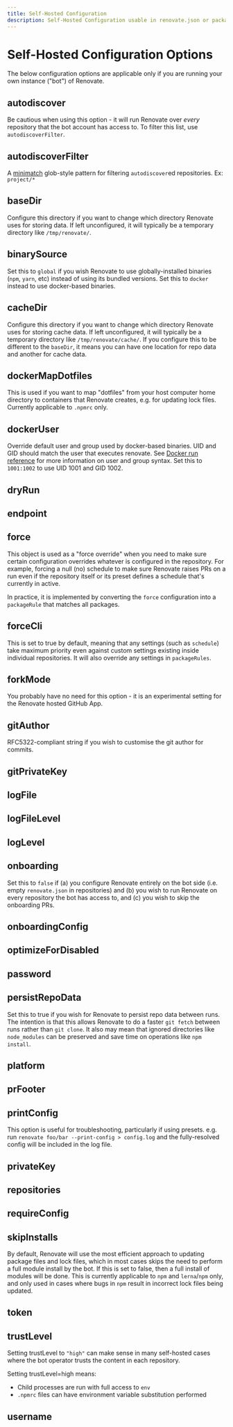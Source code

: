 ```yaml
---
title: Self-Hosted Configuration
description: Self-Hosted Configuration usable in renovate.json or package.json
---
```


# Self-Hosted Configuration Options

The below configuration options are applicable only if you are running your own instance ("bot") of Renovate.

## autodiscover

Be cautious when using this option - it will run Renovate over _every_ repository that the bot account has access to. To filter this list, use `autodiscoverFilter`.

## autodiscoverFilter

A [minimatch](https://www.npmjs.com/package/minimatch) glob-style pattern for filtering `autodiscover`ed repositories. Ex: `project/*`

## baseDir

Configure this directory if you want to change which directory Renovate uses for storing data. If left unconfigured, it will typically be a temporary directory like `/tmp/renovate/`.

## binarySource

Set this to `global` if you wish Renovate to use globally-installed binaries (`npm`, `yarn`, etc) instead of using its bundled versions.
Set this to `docker` instead to use docker-based binaries.

## cacheDir

Configure this directory if you want to change which directory Renovate uses for storing cache data. If left unconfigured, it will typically be a temporary directory like `/tmp/renovate/cache/`. If you configure this to be different to the `baseDir`, it means you can have one location for repo data and another for cache data.

## dockerMapDotfiles

This is used if you want to map "dotfiles" from your host computer home directory to containers that Renovate creates, e.g. for updating lock files. Currently applicable to `.npmrc` only.

## dockerUser

Override default user and group used by docker-based binaries. UID and GID should match the user that executes renovate. See [Docker run reference](https://docs.docker.com/engine/reference/run/#user) for more information on user and group syntax.
Set this to `1001:1002` to use UID 1001 and GID 1002.

## dryRun

## endpoint

## force

This object is used as a "force override" when you need to make sure certain configuration overrides whatever is configured in the repository. For example, forcing a null (no) schedule to make sure Renovate raises PRs on a run even if the repository itself or its preset defines a schedule that's currently in active.

In practice, it is implemented by converting the `force` configuration into a `packageRule` that matches all packages.

## forceCli

This is set to true by default, meaning that any settings (such as `schedule`) take maximum priority even against custom settings existing inside individual repositories. It will also override any settings in `packageRules`.

## forkMode

You probably have no need for this option - it is an experimental setting for the Renovate hosted GitHub App.

## gitAuthor

RFC5322-compliant string if you wish to customise the git author for commits.

## gitPrivateKey

## logFile

## logFileLevel

## logLevel

## onboarding

Set this to `false` if (a) you configure Renovate entirely on the bot side (i.e. empty `renovate.json` in repositories) and (b) you wish to run Renovate on every repository the bot has access to, and (c) you wish to skip the onboarding PRs.

## onboardingConfig

## optimizeForDisabled

## password

## persistRepoData

Set this to true if you wish for Renovate to persist repo data between runs. The intention is that this allows Renovate to do a faster `git fetch` between runs rather than `git clone`. It also may mean that ignored directories like `node_modules` can be preserved and save time on operations like `npm install`.

## platform

## prFooter

## printConfig

This option is useful for troubleshooting, particularly if using presets. e.g. run `renovate foo/bar --print-config > config.log` and the fully-resolved config will be included in the log file.

## privateKey

## repositories

## requireConfig

## skipInstalls

By default, Renovate will use the most efficient approach to updating package files and lock files, which in most cases skips the need to perform a full module install by the bot. If this is set to false, then a full install of modules will be done. This is currently applicable to `npm` and `lerna`/`npm` only, and only used in cases where bugs in `npm` result in incorrect lock files being updated.

## token

## trustLevel

Setting trustLevel to `"high"` can make sense in many self-hosted cases where the bot operator trusts the content in each repository.

Setting trustLevel=high means:

- Child processes are run with full access to `env`
- `.npmrc` files can have environment variable substitution performed

## username
